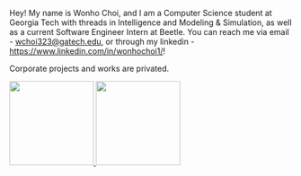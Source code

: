 Hey! My name is Wonho Choi, and I am a Computer Science student at Georgia Tech with threads in Intelligence and Modeling & Simulation, as well as a current Software Engineer Intern at Beetle. You can reach me via email - wchoi323@gatech.edu, or through my linkedin - https://www.linkedin.com/in/wonhochoi1/!

Corporate projects and works are privated. 

<a href="https://github.com/wonhochoi1" target="_blank">
        <img height="150em" src="https://github-readme-stats-eight-theta.vercel.app/api?username=wonhochoi1&show_icons=true&theme=gruvbox_lighty&include_all_commits=true&count_private=true" />
        <img height="150em" src="https://github-readme-stats-eight-theta.vercel.app/api/top-langs/?username=wonhochoi1&layout=compact&langs_count=8&theme=gruvbox_light"/>
   </a>
